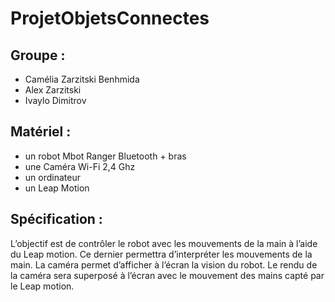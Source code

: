 # ProjetObjetsConnectes

## Groupe :
- Camélia Zarzitski Benhmida
- Alex Zarzitski
- Ivaylo Dimitrov

## Matériel :
- un robot Mbot Ranger Bluetooth + bras
- une Caméra Wi-Fi 2,4 Ghz
- un ordinateur
- un Leap Motion

## Spécification :
L’objectif est de contrôler le robot avec les mouvements de la main à l’aide du Leap motion. Ce
dernier permettra d’interpréter les mouvements de la main. La caméra permet d’afficher à l’écran la
vision du robot. Le rendu de la caméra sera superposé à l’écran avec le mouvement des mains capté
par le Leap motion.
